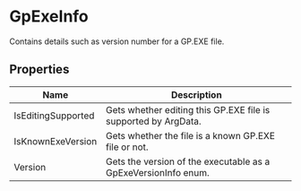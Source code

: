 # GpExeInfo

Contains details such as version number for a GP.EXE file.



## Properties

| Name            | Description        |
|-----------------|--------------------|
| IsEditingSupported   |  Gets whether editing this GP.EXE file is supported by ArgData. 
| IsKnownExeVersion   |  Gets whether the file is a known GP.EXE file or not. 
| Version   |  Gets the version of the executable as a GpExeVersionInfo enum. 


